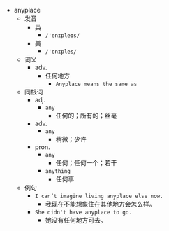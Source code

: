 - anyplace
  - 发音
    - 英
      - `/'enɪpleɪs/`
    - 美
      - `/'ɛnɪples/`
  - 词义
    - adv.
      - 任何地方
        - `Anyplace means the same as `
  - 同根词
    - adj.
      - `any`
        - 任何的；所有的；丝毫
    - adv.
      - `any`
        - 稍微；少许
    - pron.
      - `any`
        - 任何；任何一个；若干
      - `anything`
        - 任何事
  - 例句
    - `I can’t imagine living anyplace else now.`
      - 我现在不能想象住在其他地方会怎么样。
    - `She didn't have anyplace to go.`
      - 她没有任何地方可去。

